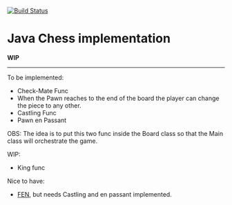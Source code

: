 [![Build Status](https://travis-ci.org/willmenn/maybe-playable.svg?branch=master)](https://travis-ci.org/willmenn/maybe-playable)
# Java Chess implementation


**WIP**

________

To be implemented:

- Check-Mate Func
- When the Pawn reaches to the end of the board the player can change the piece to any other.
- Castling Func
- Pawn en Passant

OBS: The idea is to put this two func inside the Board class so that the Main class will orchestrate the game.

WIP:

- King func

Nice to have:

- [FEN](https://pt.wikipedia.org/wiki/Nota%C3%A7%C3%A3o_Forsyth-Edwards), but needs Castling and en passant implemented.
